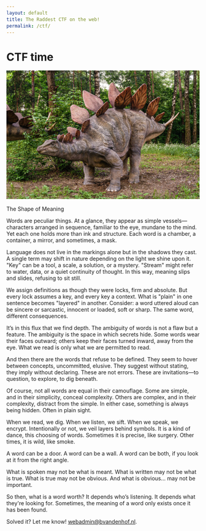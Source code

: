 ```yaml
---
layout: default
title: The Raddest CTF on the web!
permalink: /ctf/
---
```


# CTF time 

![Alt text](/assets/img/Outdoor-statue-of-Stegosaurus-dinosaur.jpg)

The Shape of Meaning

Words are peculiar things. At a glance, they appear as simple vessels—characters arranged in sequence, familiar to the eye, mundane to the mind. Yet each one holds more than ink and structure. Each word is a chamber, a container, a mirror, and sometimes, a mask.

Language does not live in the markings alone but in the shadows they cast. A single term may shift in nature depending on the light we shine upon it. "Key" can be a tool, a scale, a solution, or a mystery. "Stream" might refer to water, data, or a quiet continuity of thought. In this way, meaning slips and slides, refusing to sit still.

We assign definitions as though they were locks, firm and absolute. But every lock assumes a key, and every key a context. What is "plain" in one sentence becomes "layered" in another. Consider: a word uttered aloud can be sincere or sarcastic, innocent or loaded, soft or sharp. The same word, different consequences.

It’s in this flux that we find depth. The ambiguity of words is not a flaw but a feature. The ambiguity is the space in which secrets hide. Some words wear their faces outward; others keep their faces turned inward, away from the eye. What we read is only what we are permitted to read.

And then there are the words that refuse to be defined. They seem to hover between concepts, uncommitted, elusive. They suggest without stating, they imply without declaring. These are not errors. These are invitations—to question, to explore, to dig beneath.

Of course, not all words are equal in their camouflage. Some are simple, and in their simplicity, conceal complexity. Others are complex, and in their complexity, distract from the simple. In either case, something is always being hidden. Often in plain sight.

When we read, we dig. When we listen, we sift. When we speak, we encrypt. Intentionally or not, we veil layers behind symbols. It is a kind of dance, this choosing of words. Sometimes it is precise, like surgery. Other times, it is wild, like smoke.

A word can be a door. A word can be a wall. A word can be both, if you look at it from the right angle.

What is spoken may not be what is meant. What is written may not be what is true. What is true may not be obvious. And what is obvious… may not be important.

So then, what is a word worth? It depends who’s listening. It depends what they're looking for. Sometimes, the meaning of a word only exists once it has been found.


Solved it? Let me know! [webadmin@bvandenhof.nl](mailto:webadmin@bvandenhof.nl).
